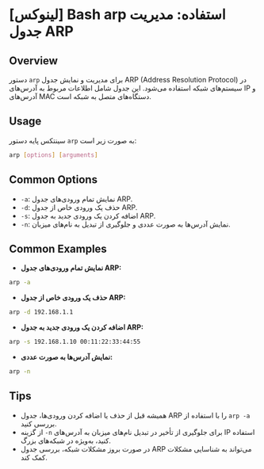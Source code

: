# [لینوکس] Bash arp استفاده: مدیریت جدول ARP

## Overview
دستور `arp` برای مدیریت و نمایش جدول ARP (Address Resolution Protocol) در سیستم‌های شبکه استفاده می‌شود. این جدول شامل اطلاعات مربوط به آدرس‌های IP و آدرس‌های MAC دستگاه‌های متصل به شبکه است.

## Usage
سینتکس پایه دستور `arp` به صورت زیر است:

```bash
arp [options] [arguments]
```

## Common Options
- `-a`: نمایش تمام ورودی‌های جدول ARP.
- `-d`: حذف یک ورودی خاص از جدول ARP.
- `-s`: اضافه کردن یک ورودی جدید به جدول ARP.
- `-n`: نمایش آدرس‌ها به صورت عددی و جلوگیری از تبدیل به نام‌های میزبان.

## Common Examples
- **نمایش تمام ورودی‌های جدول ARP:**

```bash
arp -a
```

- **حذف یک ورودی خاص از جدول ARP:**

```bash
arp -d 192.168.1.1
```

- **اضافه کردن یک ورودی جدید به جدول ARP:**

```bash
arp -s 192.168.1.10 00:11:22:33:44:55
```

- **نمایش آدرس‌ها به صورت عددی:**

```bash
arp -n
```

## Tips
- همیشه قبل از حذف یا اضافه کردن ورودی‌ها، جدول ARP را با استفاده از `arp -a` بررسی کنید.
- از گزینه `-n` برای جلوگیری از تأخیر در تبدیل نام‌های میزبان به آدرس‌های IP استفاده کنید، به‌ویژه در شبکه‌های بزرگ.
- در صورت بروز مشکلات شبکه، بررسی جدول ARP می‌تواند به شناسایی مشکلات کمک کند.